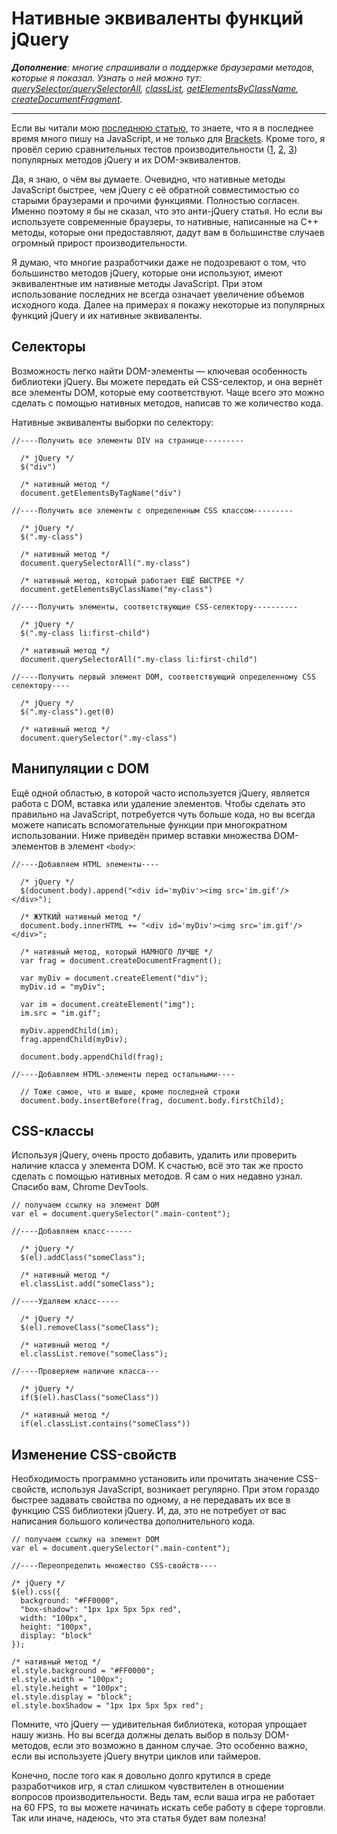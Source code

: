 # Нативные эквиваленты функций jQuery

_**Дополнение**: многие спрашивали о поддержке браузерами методов, которые я
показал. Узнать о ней можно тут: [querySelector/querySelectorAll][1],
[classList][2], [getElementsByClassName][3], [createDocumentFragment][4]._

---

Если вы читали мою [последнюю статью][5], то знаете, что я в последнее
время много пишу на JavaScript, и не только для [Brackets][6]. Кроме того, я
провёл серию сравнительных тестов производительности ([1][7], [2][8], [3][9])
популярных методов jQuery и их DOM-эквивалентов.

Да, я знаю, о чём вы думаете. Очевидно, что нативные методы JavaScript
быстрее, чем jQuery с её обратной совместимостью со старыми браузерами и
прочими функциями. Полностью согласен. Именно поэтому я бы не сказал, что это
анти-jQuery статья. Но если вы используете современные браузеры, то нативные,
написанные на C++ методы, которые они предоставляют, дадут вам в большинстве
случаев огромный прирост производительности.

Я думаю, что многие разработчики даже не подозревают о том, что большинство
методов jQuery, которые они используют, имеют эквивалентные им нативные методы
JavaScript. При этом использование последних не всегда означает увеличение
объемов исходного кода. Далее на примерах я покажу некоторые из популярных
функций jQuery и их нативные эквиваленты.

## Селекторы

Возможность легко найти DOM-элементы — ключевая особенность библиотеки jQuery.
Вы можете передать ей CSS-селектор, и она вернёт все элементы DOM, которые ему
соответствуют. Чаще всего это можно сделать с помощью нативных методов,
написав то же количество кода.

Нативные эквиваленты выборки по селектору:

    //----Получить все элементы DIV на странице---------

      /* jQuery */
      $("div")

      /* нативный метод */
      document.getElementsByTagName("div")

    //----Получить все элементы с определенным CSS классом---------

      /* jQuery */
      $(".my-class")

      /* нативный метод */
      document.querySelectorAll(".my-class")

      /* нативный метод, который работает ЕЩЁ БЫСТРЕЕ */
      document.getElementsByClassName("my-class")

    //----Получить элементы, соответствующие CSS-селектору----------

      /* jQuery */
      $(".my-class li:first-child")

      /* нативный метод */
      document.querySelectorAll(".my-class li:first-child")

    //----Получить первый элемент DOM, соответствующий определенному CSS селектору----

      /* jQuery */
      $(".my-class").get(0)

      /* нативный метод */
      document.querySelector(".my-class")

## Манипуляции с DOM

Ещё одной областью, в которой часто используется jQuery, является работа с
DOM, вставка или удаление элементов. Чтобы сделать это правильно на
JavaScript, потребуется чуть больше кода, но вы всегда можете написать
вспомогательные функции при многократном использовании. Ниже приведён пример
вставки множества DOM-элементов в элемент `<body>`:

    //----Добавляем HTML элементы----

      /* jQuery */
      $(document.body).append("<div id='myDiv'><img src='im.gif'/></div>");

      /* ЖУТКИЙ нативный метод */
      document.body.innerHTML += "<div id='myDiv'><img src='im.gif'/></div>";

      /* нативный метод, который НАМНОГО ЛУЧШЕ */
      var frag = document.createDocumentFragment();

      var myDiv = document.createElement("div");
      myDiv.id = "myDiv";

      var im = document.createElement("img");
      im.src = "im.gif";

      myDiv.appendChild(im);
      frag.appendChild(myDiv);

      document.body.appendChild(frag);

    //----Добавляем HTML-элементы перед остальными----

      // Тоже самое, что и выше, кроме последней строки
      document.body.insertBefore(frag, document.body.firstChild);

## CSS-классы

Используя jQuery, очень просто добавить, удалить или проверить наличие класса
у элемента DOM. К счастью, всё это так же просто сделать с помощью нативных
методов. Я сам о них недавно узнал. Спасибо вам, Chrome DevTools.

    // получаем ссылку на элемент DOM
    var el = document.querySelector(".main-content");

    //----Добавляем класс------

      /* jQuery */
      $(el).addClass("someClass");

      /* нативный метод */
      el.classList.add("someClass");

    //----Удаляем класс-----

      /* jQuery */
      $(el).removeClass("someClass");

      /* нативный метод */
      el.classList.remove("someClass");

    //----Проверяем наличие класса---

      /* jQuery */
      if($(el).hasClass("someClass"))

      /* нативный метод */
      if(el.classList.contains("someClass"))

## Изменение CSS-свойств

Необходимость программно установить или прочитать значение CSS-свойств,
используя JavaScript, возникает регулярно. При этом гораздо быстрее задавать
свойства по одному, а не передавать их все в функцию CSS библиотеки jQuery. И,
да, это не потребует от вас написания большого количества дополнительного кода.

    // получаем ссылку на элемент DOM
    var el = document.querySelector(".main-content");

    //----Переопределить множество CSS-свойств----

    /* jQuery */
    $(el).css({
      background: "#FF0000",
      "box-shadow": "1px 1px 5px 5px red",
      width: "100px",
      height: "100px",
      display: "block"
    });

    /* нативный метод */
    el.style.background = "#FF0000";
    el.style.width = "100px";
    el.style.height = "100px";
    el.style.display = "block";
    el.style.boxShadow = "1px 1px 5px 5px red";

Помните, что jQuery — удивительная библиотека, которая упрощает нашу жизнь. Но
вы всегда должны делать выбор в пользу DOM-методов, если это возможно в данном
случае. Это особенно важно, если вы используете jQuery внутри циклов или
таймеров.

Конечно, после того как я довольно долго крутился в среде разработчиков игр,
я стал слишком чувствителен в отношении вопросов производительности. Ведь там,
если ваша игра не работает на 60 FPS, то вы можете начинать искать себе работу
в сфере торговли. Так или иначе, надеюсь, что эта статья будет вам полезна!


[1]: http://caniuse.com/#search=queryselector
[2]: http://caniuse.com/#search=classlist
[3]: http://caniuse.com/#search=getelementsbyclassname
[4]: http://www.quirksmode.org/dom/w3c_core.html#miscellaneous
[5]: http://www.leebrimelow.com/responsive-design-with-adobe-brackets/
[6]: http://brackets.io/
[7]: http://jsperf.com/jquery-css-vs-native-dom
[8]: http://jsperf.com/jquery-vs-document-queryselector
[9]: http://jsperf.com/innertext-vs-fragment
